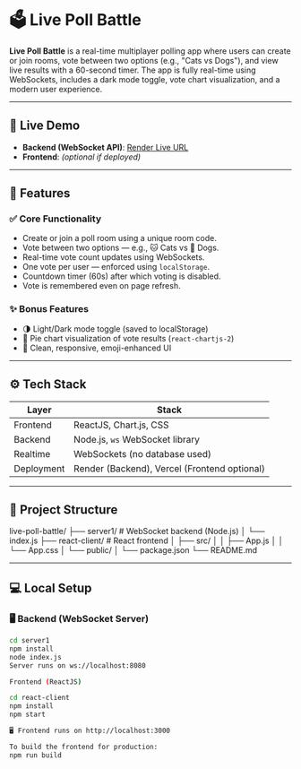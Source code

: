 # 🗳️ Live Poll Battle

**Live Poll Battle** is a real-time multiplayer polling app where users can create or join rooms, vote between two options (e.g., "Cats vs Dogs"), and view live results with a 60-second timer. The app is fully real-time using WebSockets, includes a dark mode toggle, vote chart visualization, and a modern user experience.

---

## 🚀 Live Demo

- **Backend (WebSocket API)**: [Render Live URL](https://your-render-url.onrender.com)
- **Frontend**: _(optional if deployed)_

---

## 🎯 Features

### ✅ Core Functionality
- Create or join a poll room using a unique room code.
- Vote between two options — e.g., 🐱 Cats vs 🐶 Dogs.
- Real-time vote count updates using WebSockets.
- One vote per user — enforced using `localStorage`.
- Countdown timer (60s) after which voting is disabled.
- Vote is remembered even on page refresh.

### ✨ Bonus Features
- 🌗 Light/Dark mode toggle (saved to localStorage)
- 🥧 Pie chart visualization of vote results (`react-chartjs-2`)
- 💄 Clean, responsive, emoji-enhanced UI

---

## ⚙️ Tech Stack

| Layer       | Stack                           |
|-------------|----------------------------------|
| Frontend    | ReactJS, Chart.js, CSS           |
| Backend     | Node.js, `ws` WebSocket library  |
| Realtime    | WebSockets (no database used)    |
| Deployment  | Render (Backend), Vercel (Frontend optional) |

---

## 📁 Project Structure
live-poll-battle/
├── server1/             # WebSocket backend (Node.js)
│   └── index.js
├── react-client/        # React frontend
│   ├── src/
│   │   ├── App.js
│   │   └── App.css
│   └── public/
│   └── package.json
└── README.md

---

## 💻 Local Setup

### 🖥️ Backend (WebSocket Server)

```bash
cd server1
npm install
node index.js
Server runs on ws://localhost:8080

Frontend (ReactJS)

cd react-client
npm install
npm start

🖥️ Frontend runs on http://localhost:3000

To build the frontend for production:
npm run build